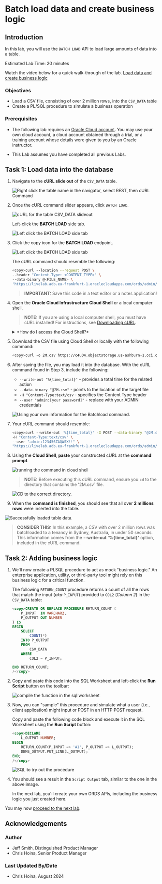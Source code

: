 # Batch load data and create business logic
<!-- WMSID 4602 -->
## Introduction

In this lab, you will use the `BATCH LOAD` API to load large amounts of data into a table.

Estimated Lab Time: 20 minutes

Watch the video below for a quick walk-through of the lab.
[Load data and create business logic](videohub:1_rgksftgt)

### Objectives

- Load a CSV file, consisting of over 2 million rows, into the `CSV_DATA` table
- Create a PL/SQL procedure to simulate a business operation

### Prerequisites

- The following lab requires an [Oracle Cloud account](https://www.oracle.com/cloud/free/). You may use your own cloud account, a cloud account obtained through a trial, or a training account whose details were given to you by an Oracle instructor.

- This Lab assumes you have completed all previous Labs.

## Task 1: Load data into the database

1. Navigate to the **cURL slide out** of the `CSV_DATA` table.

    ![Right click the table name in the navigator, select REST, then cURL Command](./images/right-click-for-rest.png " ")

2. Once the cURL command slider appears, click `BATCH LOAD`.

    ![cURL for the table CSV_DATA slideout](./images/curl-command-slider.png " ")

    Left-click the **BATCH LOAD** side tab.

    ![Left click the BATCH LOAD side tab](./images/curl-command-batchload.png " ")

3. Click the copy icon for the **BATCH LOAD** endpoint.

    ![Left click the BATCH LOAD side tab](./images/copy-curl-command-action.png " ")

      The cURL command should resemble the following:

      ```sh
      <copy>curl --location --request POST \       
      --header "Content-Type: <CONTENT_TYPE>" \
      --data-binary @<FILE_NAME> \
      'https://livelab.adb.eu-frankfurt-1.oraclecloudapps.com/ords/admin/csv_data/ batchload'</copy> 
      ```

    > **IMPORTANT:** Save this code in a text editor or a notes application!

4. Open the **Oracle Cloud Infrastructure Cloud Shell** or a local computer shell.

    > **NOTE:** If you are using a local computer shell, you must have cURL installed! For instructions, see [Downloading cURL](https://curl.se/download.html).

    <details>
    <summary>*How do I access the Cloud Shell?*</summary>

      > [Learn more](https://www.oracle.com/devops/cloud-shell/) about Oracle Cloud Shell.

      1. Once logged in to your Oracle Cloud Infrastructure account, click the Cloud Shell icon in the upper right of the Oracle Cloud Infrastructure banner:

         ![Cloud Shell on Oracle Cloud Infrastructure Banner](./images/cloud-shell-icon-action.png " ")

      2. The Cloud Shell will open on the lower part of the web browser:

         ![Cloud Shell on bottom of browser](./images/lower-cloud-shell-welcome.png " ")

      3. From now on, We will use the Oracle Cloud Infrastructure Cloud Shell for examples in this lab.

    </details>

5. Download the CSV file using Cloud Shell or locally with the following command:

    ```sh
    <copy>curl -o 2M.csv https://c4u04.objectstorage.us-ashburn-1.oci.customer-oci.com/p/EcTjWk2IuZPZeNnD_fYMcgUhdNDIDA6rt9gaFj_WZMiL7VvxPBNMY60837hu5hga/n/c4u04/b/livelabsfiles/o/developer-library/2M.csv</copy>
    ```

6. After saving the file, you may load it into the database. With the cURL command found in Step 3, include the following:  
  
     - `--write-out '%{time_total}'` - provides a total time for the related action
     - `--data-binary "@2M.csv"` - points to the location of the target file
     - `-H "Content-Type:text/csv` - specifies the Content Type header
     - `--user "admin:[your password]"` - replace with your ADMIN credentials  

      ![Using your own information for the Batchload command.](images/using-participant-info-for-batchload.png)

7. Your cURL command should resemble:

    ```sh
    <copy>curl --write-out '%{time_total}' -X POST --data-binary "@2M.csv" \
    -H "Content-Type:text/csv" \
    --user "admin:123456ZAQWSX!!" \
    "https://livelab.adb.eu-frankfurt-1.oraclecloudapps.com/ords/admin/csv_data/batchload?batchRows=5000&errorsMax=20"</copy>
    ```

8. Using the **Cloud Shell**, **paste** your constructed cURL at the **command prompt**.

    ![running the command in cloud shell](./images/execute-curl-command-cloud-shell.png " ")

    > **NOTE:** Before executing this cURL command, ensure you `cd` to the directory that contains the '2M.csv` file.  

    ![CD to the correct directory.](images/cd-to-correct-directory.png)

9. When the **command is finished**, you should see that all over **2 millions rows** were inserted into the table.  

![Successfully loaded table data.](images/success-loading-table-data.png)  

> **CONSIDER THIS:** In this example, a CSV with over 2 million rows was batchloaded to a tenancy in Sydney, Australia, in under 50 seconds. This information comes from the **--write-out '%{time_total}'** option, included in the cURL command.

## Task 2: Adding business logic

1. We'll now create a PLSQL procedure to act as mock "business logic." An enterprise application, utility, or third-party tool might rely on this business logic for a critical function.

   The following `RETURN_COUNT` procedure returns a count of all the rows that match the input (<i>aka</i> `P_INPUT`) provided to `COL2` (<i>Column 2</i>) in the `CSV_DATA` table:

    ```sql
    <copy>CREATE OR REPLACE PROCEDURE RETURN_COUNT (
        P_INPUT  IN VARCHAR2,
        P_OUTPUT OUT NUMBER
    ) IS
    BEGIN
        SELECT
            COUNT(*)
        INTO P_OUTPUT
        FROM
            CSV_DATA
        WHERE
            COL2 = P_INPUT;

    END RETURN_COUNT;
    /</copy>
    ```

2. Copy and paste this code into the SQL Worksheet and left-click the **Run Script** button on the toolbar:

    ![compile the function in the sql worksheet](./images/run-script-action-compile-function.png " ")

3. Now, you can "sample" this procedure and simulate what a user (i.e., client application) might input or POST in an HTTP POST request.  

   Copy and paste the following code block and execute it in the SQL Worksheet using the **Run Script** button:

      ```sql
      <copy>DECLARE
          L_OUTPUT NUMBER;
      BEGIN
          RETURN_COUNT(P_INPUT => 'A1', P_OUTPUT => L_OUTPUT);
          DBMS_OUTPUT.PUT_LINE(L_OUTPUT);
      END;
      /</copy>
      ```

   ![SQL to try out the procedure](./images/test-procedure-with-sql.png " ")

4. You should see a result in the `Script Output` tab, similar to the one in the above image.  

   In the next lab, you'll create your own ORDS APIs, including the business logic you just created here.

You may now [proceed to the next lab](#next).

## Acknowledgements

### Author

- Jeff Smith, Distinguished Product Manager
- Chris Hoina, Senior Product Manager

### Last Updated By/Date

- Chris Hoina, August 2024
